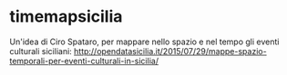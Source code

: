 # timemapsicilia

Un'idea di Ciro Spataro, per mappare nello spazio e nel tempo gli eventi culturali siciliani: http://opendatasicilia.it/2015/07/29/mappe-spazio-temporali-per-eventi-culturali-in-sicilia/
